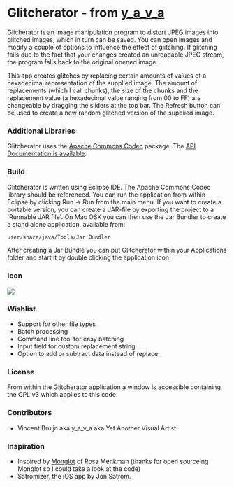 Glitcherator - from [y_a_v_a](http://www.y-a-v-a.org)
=====================================================

Glicherator is an image manipulation program to distort JPEG images into glitched images, which in turn can be saved. You can open images and modify a couple of options to influence the effect of glitching. If glitching fails due to the fact that your changes created an unreadable JPEG stream, the program falls back to the original opened image.

This app creates glitches by replacing certain amounts of values of a hexadecimal representation of the supplied image. The amount of replacements (which I call chunks), the size of the chunks and the replacement value (a hexadecimal value ranging from 00 to FF) are changeable by dragging the sliders at the top bar. The Refresh button can be used to create a new random glitched version of the supplied image.

### Additional Libraries ###
Glitcherator uses the [Apache Commons Codec](http://commons.apache.org/codec/) package. The [API Documentation is available](http://commons.apache.org/codec/apidocs/org/apache/commons/codec/binary/Hex.html).

### Build ###
Glitcherator is written using Eclipse IDE. The Apache Commons Codec library should be referenced. You can run the application from within Eclipse by clicking Run -> Run from the main menu.
If you want to create a portable version, you can create a JAR-file by exporting the project to a 'Runnable JAR file'.
On Mac OSX you can then use the Jar Bundler to create a stand alone application, available from:
```bash
user/share/java/Tools/Jar Bundler
```
After creating a Jar Bundle you can put Glitcherator within your Applications folder and start it by double clicking the application icon.

### Icon ###
![](https://raw.github.com/y-a-v-a/glitcherator/master/icons/g128.png)

### Wishlist ###
* Support for other file types
* Batch processing
* Command line tool for easy batching
* Input field for custom replacement string
* Option to add or subtract data instead of replace

### License ###

From within the Glitcherator application a window is accessible containing the GPL v3 which applies to this code.

### Contributors ###

* Vincent Bruijn aka y_a_v_a aka Yet Another Visual Artist

### Inspiration ###
* Inspired by [Monglot](http://rosa-menkman.blogspot.nl/search/label/Monglot) of Rosa Menkman (thanks for open sourceing Monglot so I could take a look at the code)
* Satromizer, the iOS app by Jon Satrom.